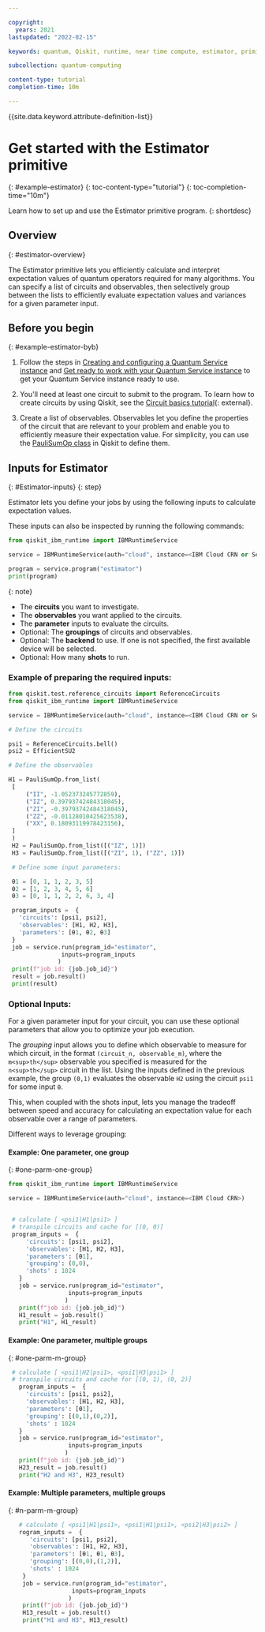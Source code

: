```yaml
---

copyright:
  years: 2021
lastupdated: "2022-02-15"

keywords: quantum, Qiskit, runtime, near time compute, estimator, primitive

subcollection: quantum-computing

content-type: tutorial
completion-time: 10m

---
```


{{site.data.keyword.attribute-definition-list}}

# Get started with the Estimator primitive
{: #example-estimator}
{: toc-content-type="tutorial"}
{: toc-completion-time="10m"}

Learn how to set up and use the Estimator primitive program.
{: shortdesc}

## Overview
{: #estimator-overview}

The Estimator primitive lets you efficiently calculate and interpret expectation values of quantum operators required for many algorithms. You can specify a list of circuits and observables, then selectively group between the lists to efficiently evaluate expectation values and variances for a given parameter input.  


## Before you begin
{: #example-estimator-byb}

1. Follow the steps in [Creating and configuring a Quantum Service instance](/docs/quantum-computing?topic=quantum-computing-gettingstarted) and [Get ready to work with your Quantum Service instance](/docs/quantum-computing?topic=quantum-computing-access) to get your Quantum Service instance ready to use.

2. You'll need at least one circuit to submit to the program. To learn how to create circuits by using Qiskit, see the [Circuit basics tutorial](https://qiskit.org/documentation/tutorials/circuits/01_circuit_basics.html){: external}.

3. Create a list of observables. Observables let you define the properties of the circuit that are relevant to your problem and enable you to efficiently measure their expectation value. For simplicity, you can use the [PauliSumOp class](https://qiskit.org/documentation/stubs/qiskit.opflow.primitive_ops.html#module-qiskit.opflow.primitive_ops) in Qiskit to define them.

## Inputs for Estimator
{: #Estimator-inputs}
{: step}

Estimator lets you define your jobs by using the following inputs to calculate expectation values.

These inputs can also be inspected by running the following commands:

  ```Python
  from qiskit_ibm_runtime import IBMRuntimeService

  service = IBMRuntimeService(auth="cloud", instance=<IBM Cloud CRN or Service Name>)

  program = service.program("estimator")
  print(program)
  ```
  {: note}


* The **circuits** you want to investigate.
* The **observables** you want applied to the circuits.
* The **parameter** inputs to evaluate the circuits.
* Optional: The **groupings** of circuits and observables.
* Optional: The **backend** to use.  If one is not specified, the first available device will be selected.
* Optional: How many **shots** to run.

### Example of preparing the required inputs:

   ```Python
   from qiskit.test.reference_circuits import ReferenceCircuits
   from qiskit_ibm_runtime import IBMRuntimeService

   service = IBMRuntimeService(auth="cloud", instance=<IBM Cloud CRN or Service Name>)

   # Define the circuits

   psi1 = ReferenceCircuits.bell()
   psi2 = EfficientSU2

   # Define the observables

   H1 = PauliSumOp.from_list(
    [
        ("II", -1.052373245772859),
        ("IZ", 0.39793742484318045),
        ("ZI", -0.39793742484318045),
        ("ZZ", -0.01128010425623538),
        ("XX", 0.18093119978423156),
    ]
    )
    H2 = PauliSumOp.from_list([("IZ", 1)])
    H3 = PauliSumOp.from_list([("ZI", 1), ("ZZ", 1)])

    # Define some input parameters:

    θ1 = [0, 1, 1, 2, 3, 5]
    θ2 = [1, 2, 3, 4, 5, 6]
    θ3 = [0, 1, 1, 2, 2, 6, 3, 4]

    program_inputs =  {
      'circuits': [psi1, psi2],
      'observables': [H1, H2, H3],
      'parameters': [θ1, θ2, θ3]
    }
    job = service.run(program_id="estimator",
                  inputs=program_inputs
                 )
    print(f"job id: {job.job_id}")
    result = job.result()
    print(result)

   ```

### Optional Inputs:

For a given parameter input for your circuit, you can use these optional parameters that allow you to optimize your job execution.

The *grouping* input allows you to define which observable to measure for which circuit, in the format `(circuit_n, observable_m)`, where the `m<sup>th</sup>` observable you specified is measured for the `n<sup>th</sup>` circuit in the list. Using the inputs defined in the previous example, the group `(0,1)` evaluates the observable `H2` using the circuit `psi1` for some input `θ`.

This, when coupled with the shots input, lets you manage the tradeoff between speed and accuracy for calculating an expectation value for each observable over a range of parameters.

Different ways to leverage grouping:

#### Example: One parameter, one group
{: #one-parm-one-group}

 ```python
 from qiskit_ibm_runtime import IBMRuntimeService

 service = IBMRuntimeService(auth="cloud", instance=<IBM Cloud CRN>)


  # calculate [ <psi1|H1|psi1> ]
  # transpile circuits and cache for [(0, 0)]
  program_inputs =  {
      'circuits': [psi1, psi2],
      'observables': [H1, H2, H3],
      'parameters': [θ1],
      'grouping': (0,0),
      'shots' : 1024
    }
    job = service.run(program_id="estimator",
                  inputs=program_inputs
                 )
    print(f"job id: {job.job_id}")
    H1_result = job.result()
    print("H1", H1_result)

 ```

#### Example: One parameter, multiple groups
{: #one-parm-m-group}

 ```python
  # calculate [ <psi1|H2|psi1>, <psi1|H3|psi1> ]
  # transpile circuits and cache for [(0, 1), (0, 2)]
    program_inputs =  {
      'circuits': [psi1, psi2],
      'observables': [H1, H2, H3],
      'parameters': [θ1],
      'grouping': [(0,1),(0,2)],
      'shots' : 1024
    }
    job = service.run(program_id="estimator",
                  inputs=program_inputs
                 )
    print(f"job id: {job.job_id}")
    H23_result = job.result()
    print("H2 and H3", H23_result)
 ```

#### Example: Multiple parameters, multiple groups
{: #n-parm-m-group}

```python
   # calculate [ <psi1|H1|psi1>, <psi1|H1|psi1>, <psi2|H3|psi2> ]
   rogram_inputs =  {
      'circuits': [psi1, psi2],
      'observables': [H1, H2, H3],
      'parameters': [θ1, θ1, θ3],
      'grouping': [(0,0),(1,2)],
      'shots' : 1024
    }
    job = service.run(program_id="estimator",
                  inputs=program_inputs
                 )
    print(f"job id: {job.job_id}")
    H13_result = job.result()
    print("H1 and H3", H13_result)
 ```
